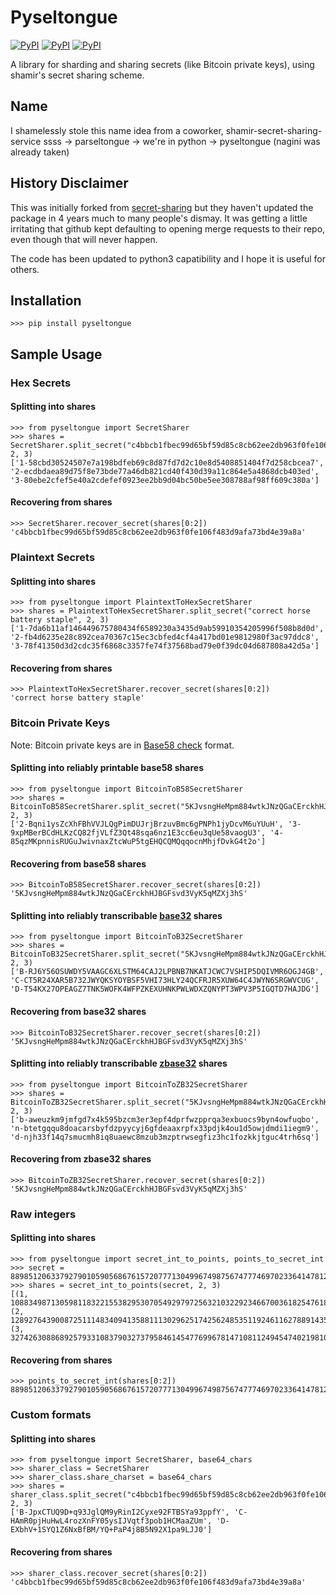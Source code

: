 Pyseltongue
=============

[![PyPI](https://img.shields.io/pypi/v/pyseltongue.svg)](https://pypi.python.org/pypi/pyseltongue/)
[![PyPI](https://img.shields.io/pypi/dm/pyseltongue.svg)](https://pypi.python.org/pypi/pyseltongue/)
[![PyPI](https://img.shields.io/pypi/l/pyseltongue.svg)](https://github.com/ginsburgnm/pyseltongue/blob/master/LICENSE)

A library for sharding and sharing secrets (like Bitcoin private keys), using shamir's secret sharing scheme.

## Name
I shamelessly stole this name idea from a coworker, shamir-secret-sharing-service ssss -> parseltongue -> we're in python -> pyseltongue (nagini was already taken)

## History Disclaimer
This was initially forked from [secret-sharing](https://github.com/blockstack/secret-sharing) but they haven't updated the package in 4 years much to many people's dismay. It was getting a little irritating that github kept defaulting to opening merge requests to their repo, even though that will never happen. 

The code has been updated to python3 capatibility and I hope it is useful for others.

## Installation

    >>> pip install pyseltongue

## Sample Usage

### Hex Secrets

#### Splitting into shares
    
    >>> from pyseltongue import SecretSharer
    >>> shares = SecretSharer.split_secret("c4bbcb1fbec99d65bf59d85c8cb62ee2db963f0fe106f483d9afa73bd4e39a8a", 2, 3)
    ['1-58cbd30524507e7a198bdfeb69c8d87fd7d2c10e8d5408851404f7d258cbcea7', '2-ecdbdaea89d75f8e73bde77a46db821cd40f430d39a11c864e5a4868dcb403ed', '3-80ebe2cfef5e40a2cdefef0923ee2bb9d04bc50be5ee308788af98ff609c380a']

#### Recovering from shares

    >>> SecretSharer.recover_secret(shares[0:2])
    'c4bbcb1fbec99d65bf59d85c8cb62ee2db963f0fe106f483d9afa73bd4e39a8a'

### Plaintext Secrets

#### Splitting into shares

    >>> from pyseltongue import PlaintextToHexSecretSharer
    >>> shares = PlaintextToHexSecretSharer.split_secret("correct horse battery staple", 2, 3)
    ['1-7da6b11af146449675780434f6589230a3435d9ab59910354205996f508b8d0d', '2-fb4d6235e28c892cea70367c15ec3cbfed4cf4a417bd01e9812980f3ac97ddc8', '3-78f41350d3d2cdc35f6868c3357fe74f37568bad79e0f39dc04d687808a42d5a']

#### Recovering from shares

    >>> PlaintextToHexSecretSharer.recover_secret(shares[0:2])
    'correct horse battery staple'

### Bitcoin Private Keys

Note: Bitcoin private keys are in [Base58 check](https://en.bitcoin.it/wiki/Base58Check_encoding) format.

#### Splitting into reliably printable base58 shares

    >>> from pyseltongue import BitcoinToB58SecretSharer
    >>> shares = BitcoinToB58SecretSharer.split_secret("5KJvsngHeMpm884wtkJNzQGaCErckhHJBGFsvd3VyK5qMZXj3hS", 2, 3)
    ['2-Bqni1ysZcXhFBhVVJLQgPimDUJrjBrzuvBmc6gPNPh1jyDcvM6uYUuH', '3-9xpMBerBCdHLKzCQ82fjVLfZ3Qt48sqa6nz1E3cc6eu3qUe58vaogU3', '4-85qzMKpnnisRUGuJwivnaxZtcWuP5tgEHQCQMQqqocnMhjfDvkG4t2o']

#### Recovering from base58 shares

    >>> BitcoinToB58SecretSharer.recover_secret(shares[0:2])
    '5KJvsngHeMpm884wtkJNzQGaCErckhHJBGFsvd3VyK5qMZXj3hS'

#### Splitting into reliably transcribable [base32](http://en.wikipedia.org/wiki/Base32) shares

    >>> from pyseltongue import BitcoinToB32SecretSharer
    >>> shares = BitcoinToB32SecretSharer.split_secret("5KJvsngHeMpm884wtkJNzQGaCErckhHJBGFsvd3VyK5qMZXj3hS", 2, 3)
    ['B-RJ6Y56OSUWDY5VAAGC6XLSTM64CAJ2LPBNB7NKATJCWC7VSHIP5DQIVMR6OGJ4GB', 'C-CT5R24XAR5B732JWYQKSYOYBSF5VHI73HLY24QCFRJR5XUW64C4JWYN6SRGWVCUG', 'D-T54KX27OPEAGZ7TNK5WOFK4WFPZKEXUHNKPWLWDXZQNYPT3WPV3P5IGQTD7HAJDG']

#### Recovering from base32 shares

    >>> BitcoinToB32SecretSharer.recover_secret(shares[0:2])
    '5KJvsngHeMpm884wtkJNzQGaCErckhHJBGFsvd3VyK5qMZXj3hS'  

#### Splitting into reliably transcribable [zbase32](http://philzimmermann.com/docs/human-oriented-base-32-encoding.txt) shares

    >>> from pyseltongue import BitcoinToZB32SecretSharer
    >>> shares = BitcoinToZB32SecretSharer.split_secret("5KJvsngHeMpm884wtkJNzQGaCErckhHJBGFsvd3VyK5qMZXj3hS", 2, 3)
    ['b-aweuzkm9jmfgd7x4k595bzcm3er3epf4dprfwzpprqa3exbuocs9byn4owfuqbo', 'n-btetgqqu8doacarsbyfdzpyycyj6gfdeaaxrpfx33pdjk4ou1d5owjdmdi1iegm9', 'd-njh33f14q7smucmh8iq8uaewc8mzub3mzptrwsegfiz3hc1fozkkjtguc4trh6sq']

#### Recovering from zbase32 shares

    >>> BitcoinToZB32SecretSharer.recover_secret(shares[0:2])
    '5KJvsngHeMpm884wtkJNzQGaCErckhHJBGFsvd3VyK5qMZXj3hS'    

### Raw integers

#### Splitting into shares

    >>> from pyseltongue import secret_int_to_points, points_to_secret_int
    >>> secret = 88985120633792790105905686761572077713049967498756747774697023364147812997770L
    >>> shares = secret_int_to_points(secret, 2, 3)
    [(1, 108834987130598118322155382953070549297972563210322923466700361825476188819879L), (2, 12892764390087251114834094135881113029625174256248535119246116278891435001755L), (3, 32742630886892579331083790327379584614547769967814710811249454740219810823864L)]

#### Recovering from shares

    >>> points_to_secret_int(shares[0:2])
    88985120633792790105905686761572077713049967498756747774697023364147812997770L

### Custom formats

#### Splitting into shares

    >>> from pyseltongue import SecretSharer, base64_chars
    >>> sharer_class = SecretSharer
    >>> sharer_class.share_charset = base64_chars
    >>> shares = sharer_class.split_secret("c4bbcb1fbec99d65bf59d85c8cb62ee2db963f0fe106f483d9afa73bd4e39a8a", 2, 3)
    ['B-JpxCTUQ9D+q93JglQM9yRinI2Cyxe92FTBSYa93ppfY', 'C-HAmR0pjHuHwL4rozXnFY05ysIJVqtf3pob1HCMaaZUm', 'D-EXbhV+1SYQ1Z6NxBfBM/YQ+PaP4j8B5N92X1pa9LJJ0']

#### Recovering from shares

    >>> sharer_class.recover_secret(shares[0:2])
    'c4bbcb1fbec99d65bf59d85c8cb62ee2db963f0fe106f483d9afa73bd4e39a8a'
